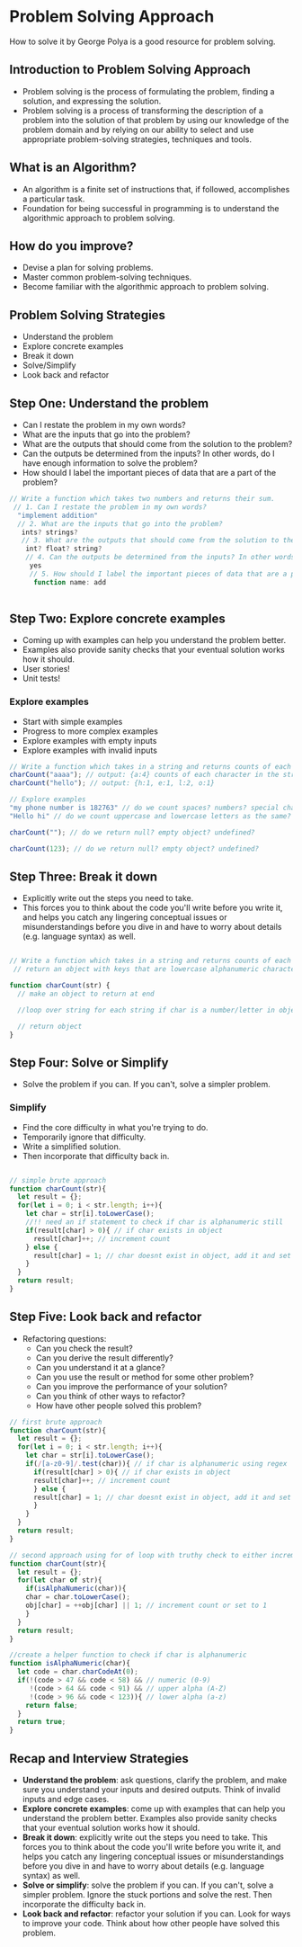 # Problem Solving Approach

How to solve it by George Polya is a good resource for problem solving.

## Introduction to Problem Solving Approach

- Problem solving is the process of formulating the problem, finding a solution, and expressing the solution.
- Problem solving is a process of transforming the description of a problem into the solution of that problem by using our knowledge of the problem domain and by relying on our ability to select and use appropriate problem-solving strategies, techniques and tools.

## What is an Algorithm?

- An algorithm is a finite set of instructions that, if followed, accomplishes a particular task.
- Foundation for being successful in programming is to understand the algorithmic approach to problem solving.

## How do you improve?

- Devise a plan for solving problems.
- Master common problem-solving techniques.
- Become familiar with the algorithmic approach to problem solving.

## Problem Solving Strategies

- Understand the problem
- Explore concrete examples
- Break it down
- Solve/Simplify
- Look back and refactor

## Step One: Understand the problem

- Can I restate the problem in my own words?
- What are the inputs that go into the problem?
- What are the outputs that should come from the solution to the problem?
- Can the outputs be determined from the inputs? In other words, do I have enough information to solve the problem?
- How should I label the important pieces of data that are a part of the problem?

```javascript
// Write a function which takes two numbers and returns their sum.
 // 1. Can I restate the problem in my own words?
  "implement addition"
  // 2. What are the inputs that go into the problem?
   ints? strings?
   // 3. What are the outputs that should come from the solution to the problem?
    int? float? string?
    // 4. Can the outputs be determined from the inputs? In other words, do I have enough information to solve the problem?
     yes
     // 5. How should I label the important pieces of data that are a part of the problem?
      function name: add
      
```

## Step Two: Explore concrete examples

- Coming up with examples can help you understand the problem better.
- Examples also provide sanity checks that your eventual solution works how it should.
- User stories!
- Unit tests!

### Explore examples

- Start with simple examples
- Progress to more complex examples
- Explore examples with empty inputs
- Explore examples with invalid inputs

```javascript
// Write a function which takes in a string and returns counts of each character in the string.
charCount("aaaa"); // output: {a:4} counts of each character in the string.
charCount("hello"); // output: {h:1, e:1, l:2, o:1}

// Explore examples
"my phone number is 182763" // do we count spaces? numbers? special characters?
"Hello hi" // do we count uppercase and lowercase letters as the same?

charCount(""); // do we return null? empty object? undefined?

charCount(123); // do we return null? empty object? undefined?

```

## Step Three: Break it down

- Explicitly write out the steps you need to take.
- This forces you to think about the code you'll write before you write it, and helps you catch any lingering conceptual issues or misunderstandings before you dive in and have to worry about details (e.g. language syntax) as well.

```javascript

// Write a function which takes in a string and returns counts of each character in the string.
 // return an object with keys that are lowercase alphanumeric characters in the string; values should be the counts for those characters

function charCount(str) {
  // make an object to return at end

  //loop over string for each string if char is a number/letter in object, add one to count if char is not in object, add it and set value to 1

  // return object
}

```

## Step Four: Solve or Simplify

- Solve the problem if you can. If you can't, solve a simpler problem.

### Simplify

- Find the core difficulty in what you're trying to do.
- Temporarily ignore that difficulty.
- Write a simplified solution.
- Then incorporate that difficulty back in.

```javascript

// simple brute approach
function charCount(str){
  let result = {};
  for(let i = 0; i < str.length; i++){
    let char = str[i].toLowerCase();
    //!! need an if statement to check if char is alphanumeric still
    if(result[char] > 0){ // if char exists in object 
      result[char]++; // increment count
    } else {
      result[char] = 1; // char doesnt exist in object, add it and set value to 1
    }
  }
  return result;
}

```

## Step Five: Look back and refactor

- Refactoring questions:
  - Can you check the result?
  - Can you derive the result differently?
  - Can you understand it at a glance?
  - Can you use the result or method for some other problem?
  - Can you improve the performance of your solution?
  - Can you think of other ways to refactor?
  - How have other people solved this problem?

```javascript
// first brute approach
function charCount(str){
  let result = {};
  for(let i = 0; i < str.length; i++){
    let char = str[i].toLowerCase();
    if(/[a-z0-9]/.test(char)){ // if char is alphanumeric using regex
      if(result[char] > 0){ // if char exists in object 
      result[char]++; // increment count
      } else {
      result[char] = 1; // char doesnt exist in object, add it and set value to 1
      }
    }
  }
  return result;
}

// second approach using for of loop with truthy check to either increment or set to 1
function charCount(str){
  let result = {};
  for(let char of str){
    if(isAlphaNumeric(char)){ 
    char = char.toLowerCase();
    obj[char] = ++obj[char] || 1; // increment count or set to 1
    }
  }
  return result;
}

//create a helper function to check if char is alphanumeric
function isAlphaNumeric(char){
  let code = char.charCodeAt(0);
  if(!(code > 47 && code < 58) && // numeric (0-9)
     !(code > 64 && code < 91) && // upper alpha (A-Z)
     !(code > 96 && code < 123)){ // lower alpha (a-z)
    return false;
  }
  return true;
}
```

## Recap and Interview Strategies

- **Understand the problem**: ask questions, clarify the problem, and make sure you understand your inputs and desired outputs. Think of invalid inputs and edge cases.
- **Explore concrete examples**: come up with examples that can help you understand the problem better. Examples also provide sanity checks that your eventual solution works how it should.
- **Break it down**: explicitly write out the steps you need to take. This forces you to think about the code you'll write before you write it, and helps you catch any lingering conceptual issues or misunderstandings before you dive in and have to worry about details (e.g. language syntax) as well.
- **Solve or simplify**: solve the problem if you can. If you can't, solve a simpler problem. Ignore the stuck portions and solve the rest. Then incorporate the difficulty back in.
- **Look back and refactor**: refactor your solution if you can. Look for ways to improve your code. Think about how other people have solved this problem.

